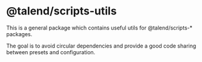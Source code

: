 # @talend/scripts-utils

This is a general package which contains useful utils for @talend/scripts-\* packages.

The goal is to avoid circular dependencies and provide a good code sharing between presets and configuration.
